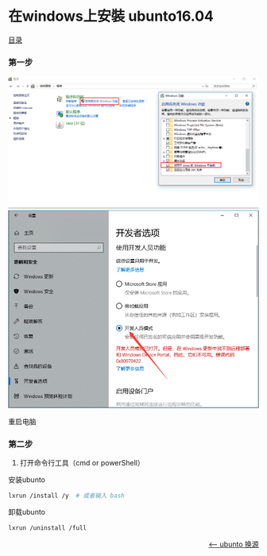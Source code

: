 # 在windows上安裝 ubunto16.04

<a href="README.md">目录</a>

### 第一步

<img src="./images/win-exe.png" alt="win程序设置" />

<img src="./images/win-code.png" alt="win开发人员设置" />

重启电脑


### 第二步

1. 打开命令行工具（cmd or powerShell）

安装ubunto

```bash
lxrun /install /y  # 或者输入 bash
```

卸载ubunto

```bash
lxrun /uninstall /full
```

<a href="change-ubunto-sources.md" style="float: right;"><—— ubunto 换源</a>